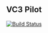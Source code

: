VC3 Pilot
---------

[![Build Status](http://build.ci-connect.net:8080/buildStatus/icon?job=VC3_Pilot)](http://build.ci-connect.net:8080/job/VC3_Pilot/)

